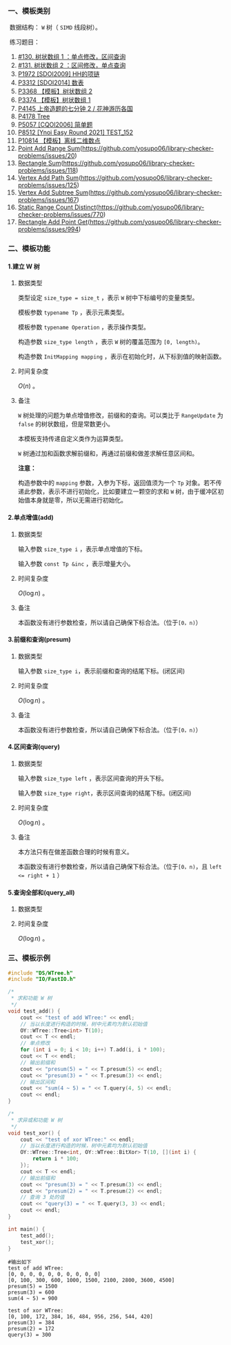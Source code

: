 ### 一、模板类别

​	数据结构： `W` 树（ `SIMD` 线段树）。

​	练习题目：

1. [#130. 树状数组 1 ：单点修改，区间查询](https://loj.ac/p/130)
2. [#131. 树状数组 2 ：区间修改，单点查询](https://loj.ac/p/131)
3. [P1972 [SDOI2009] HH的项链](https://www.luogu.com.cn/problem/P1972)
4. [P3312 [SDOI2014] 数表](https://www.luogu.com.cn/problem/P3312)
5. [P3368 【模板】树状数组 2](https://www.luogu.com.cn/problem/P3368)
6. [P3374 【模板】树状数组 1](https://www.luogu.com.cn/problem/P3374)
7. [P4145 上帝造题的七分钟 2 / 花神游历各国](https://www.luogu.com.cn/problem/P4145)
8. [P4178 Tree](https://www.luogu.com.cn/problem/P4178)
9. [P5057 [CQOI2006] 简单题](https://www.luogu.com.cn/problem/P5057)
10. [P8512 [Ynoi Easy Round 2021] TEST_152](https://www.luogu.com.cn/problem/P8512)
11. [P10814 【模板】离线二维数点](https://www.luogu.com.cn/problem/P10814)
12. [Point Add Range Sum](https://judge.yosupo.jp/problem/point_add_range_sum)(https://github.com/yosupo06/library-checker-problems/issues/20)
13. [Rectangle Sum](https://judge.yosupo.jp/problem/rectangle_sum)(https://github.com/yosupo06/library-checker-problems/issues/118)
14. [Vertex Add Path Sum](https://judge.yosupo.jp/problem/vertex_add_path_sum)(https://github.com/yosupo06/library-checker-problems/issues/125)
15. [Vertex Add Subtree Sum](https://judge.yosupo.jp/problem/vertex_add_subtree_sum)(https://github.com/yosupo06/library-checker-problems/issues/167)
16. [Static Range Count Distinct](https://judge.yosupo.jp/problem/static_range_count_distinct)(https://github.com/yosupo06/library-checker-problems/issues/770)
17. [Rectangle Add Point Get](https://judge.yosupo.jp/problem/rectangle_add_point_get)(https://github.com/yosupo06/library-checker-problems/issues/994)



### 二、模板功能

#### 1.建立 W 树

1. 数据类型

   类型设定 `size_type = size_t` ，表示 `W` 树中下标编号的变量类型。

   模板参数 `typename Tp` ，表示元素类型。

   模板参数 `typename Operation` ，表示操作类型。

   构造参数 `size_type length` ，表示 `W` 树的覆盖范围为 `[0, length)`。

   构造参数 `InitMapping mapping` ，表示在初始化时，从下标到值的映射函数。

2. 时间复杂度

    $O(n)$ 。

3. 备注

    `W` 树处理的问题为单点增值修改，前缀和的查询。可以类比于 `RangeUpdate` 为 `false` 的树状数组，但是常数更小。

   本模板支持传递自定义类作为运算类型。

    `W` 树通过加和函数求解前缀和，再通过前缀和做差求解任意区间和。

   **注意：**

   构造参数中的 `mapping` 参数，入参为下标，返回值须为一个 `Tp` 对象。若不传递此参数，表示不进行初始化，比如要建立一颗空的求和 `W` 树，由于缓冲区初始值本身就是零，所以无需进行初始化。

#### 2.单点增值(add)

1. 数据类型

   输入参数 `size_type i​` ，表示单点增值的下标。

   输入参数 `const Tp &inc​` ，表示增量大小。

2. 时间复杂度

   $O(\log n)$ 。

3. 备注

   本函数没有进行参数检查，所以请自己确保下标合法。（位于`[0，n)`）


#### 3.前缀和查询(presum)

1. 数据类型

   输入参数 `size_type i`，表示前缀和查询的结尾下标。(闭区间)

2. 时间复杂度

   $O(\log n)$ 。

3. 备注

   本函数没有进行参数检查，所以请自己确保下标合法。（位于`[0，n)`）


#### 4.区间查询(query)

1. 数据类型

   输入参数 `size_type left​` ，表示区间查询的开头下标。

   输入参数 `size_type right​`，表示区间查询的结尾下标。(闭区间)

2. 时间复杂度

   $O(\log n)$ 。
   
3. 备注

   本方法只有在做差函数合理的时候有意义。

   本函数没有进行参数检查，所以请自己确保下标合法。（位于`[0，n)`，且 `left <= right + 1` ）


#### 5.查询全部和(query_all)

1. 数据类型

2. 时间复杂度

   $O(\log n)$ 。


### 三、模板示例

```c++
#include "DS/WTree.h"
#include "IO/FastIO.h"

/*
 * 求和功能 W 树
 */
void test_add() {
    cout << "test of add WTree:" << endl;
    // 当以长度进行构造的时候，树中元素均为默认初始值
    OY::WTree::Tree<int> T(10);
    cout << T << endl;
    // 单点修改
    for (int i = 0; i < 10; i++) T.add(i, i * 100);
    cout << T << endl;
    // 输出前缀和
    cout << "presum(5) = " << T.presum(5) << endl;
    cout << "presum(3) = " << T.presum(3) << endl;
    // 输出区间和
    cout << "sum(4 ~ 5) = " << T.query(4, 5) << endl;
    cout << endl;
}

/*
 * 求异或和功能 W 树
 */
void test_xor() {
    cout << "test of xor WTree:" << endl;
    // 当以长度进行构造的时候，树中元素均为默认初始值
    OY::WTree::Tree<int, OY::WTree::BitXor> T(10, [](int i) {
        return i * 100;
    });
    cout << T << endl;
    // 输出前缀和
    cout << "presum(3) = " << T.presum(3) << endl;
    cout << "presum(2) = " << T.presum(2) << endl;
    // 查询 3 处的值
    cout << "query(3) = " << T.query(3, 3) << endl;
    cout << endl;
}

int main() {
    test_add();
    test_xor();
}
```

```
#输出如下
test of add WTree:
[0, 0, 0, 0, 0, 0, 0, 0, 0, 0]
[0, 100, 300, 600, 1000, 1500, 2100, 2800, 3600, 4500]
presum(5) = 1500
presum(3) = 600
sum(4 ~ 5) = 900

test of xor WTree:
[0, 100, 172, 384, 16, 484, 956, 256, 544, 420]
presum(3) = 384
presum(2) = 172
query(3) = 300


```

